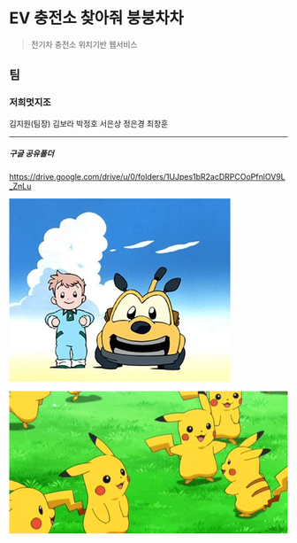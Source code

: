 # EV 충전소 찾아줘 붕붕차차

> 전기차 충전소 위치기반 웹서비스



## 팀

### 저희멋지조

김지원(팀장) 김보라 박정호 서은상 정은경 최창훈

---

##### 구글 공유폴더

https://drive.google.com/drive/u/0/folders/1UJpes1bR2acDRPCOoPfnlOV9L_ZnLu



![bungbungchacha](README.assets/bung.jpg)

![bungbungchacha](README.assets/pika.png)




